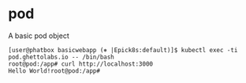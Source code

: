 # pod
A basic pod object

```
[user@phatbox basicwebapp (⎈ |Epick8s:default)]$ kubectl exec -ti pod.ghettolabs.io -- /bin/bash
root@pod:/app# curl http://localhost:3000
Hello World!root@pod:/app# 
```
